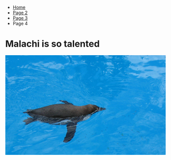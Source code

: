 <ul class="breadcrumb">
  <li><a href="https://luciapusateri.github.io/test/index.html">Home</a></li>
  <li><a href="pag2.html">Page 2</a></li>
  <li><a href="pag3.html">Page 3</a></li>
  <li>Page 4</li>
</ul>

<h1> Malachi is so talented</h1>

<p>
<img src="img/waterpenguin.jpg" />
</p>
